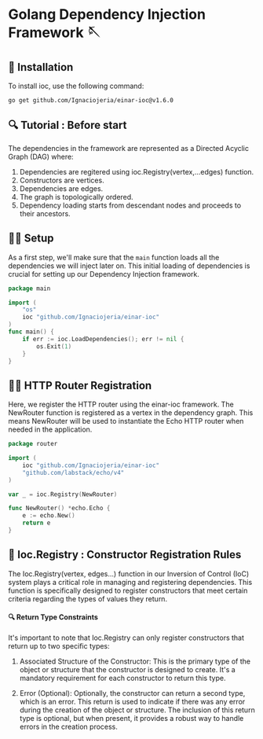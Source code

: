 # Golang Dependency Injection Framework 🪡

## 🔧 Installation
To install ioc, use the following command:

    go get github.com/Ignaciojeria/einar-ioc@v1.6.0


## 🔍 Tutorial : Before start

The dependencies in the framework are represented as a Directed Acyclic Graph (DAG) where:

1. Dependencies are regitered using ioc.Registry(vertex,...edges) function.
2. Constructors are vertices.
3. Dependencies are edges.
4. The graph is topologically ordered.
5. Dependency loading starts from descendant nodes and proceeds to their ancestors.

## 👨‍💻 Setup

As a first step, we'll make sure that the `main` function loads all the dependencies we will inject later on. This initial loading of dependencies is crucial for setting up our Dependency Injection framework. 

```go
package main

import (
	"os"
	ioc "github.com/Ignaciojeria/einar-ioc"
)
func main() {
	if err := ioc.LoadDependencies(); err != nil {
		os.Exit(1)
	}
}
```

## 👨‍💻 HTTP Router Registration
Here, we register the HTTP router using the einar-ioc framework. The NewRouter function is registered as a vertex in the dependency graph. This means NewRouter will be used to instantiate the Echo HTTP router when needed in the application.

```go
package router

import (
	ioc "github.com/Ignaciojeria/einar-ioc"
	"github.com/labstack/echo/v4"
)

var _ = ioc.Registry(NewRouter)

func NewRouter() *echo.Echo {
	e := echo.New()
	return e
}
```


## 📑 Ioc.Registry : Constructor Registration Rules

The Ioc.Registry(vertex, edges...) function in our Inversion of Control (IoC) system plays a critical role in managing and registering dependencies. This function is specifically designed to register constructors that meet certain criteria regarding the types of values they return.

#### 🔍 Return Type Constraints
It's important to note that Ioc.Registry can only register constructors that return up to two specific types:

1. Associated Structure of the Constructor: This is the primary type of the object or structure that the constructor is designed to create. It's a mandatory requirement for each constructor to return this type.

2. Error (Optional): Optionally, the constructor can return a second type, which is an error. This return is used to indicate if there was any error during the creation of the object or structure. The inclusion of this return type is optional, but when present, it provides a robust way to handle errors in the creation process.